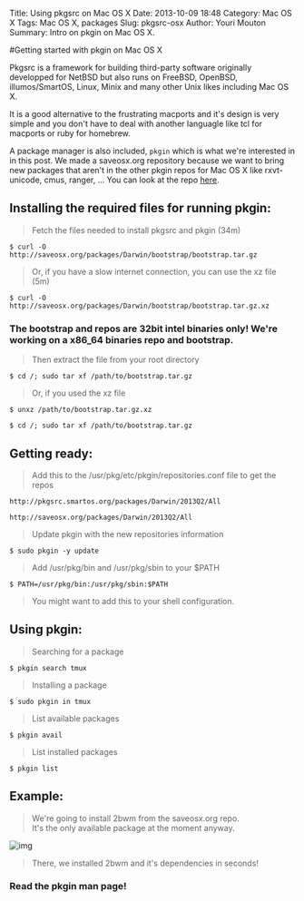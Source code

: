 Title: Using pkgsrc on Mac OS X
Date: 2013-10-09 18:48
Category: Mac OS X
Tags: Mac OS X, packages
Slug: pkgsrc-osx
Author: Youri Mouton
Summary: Intro on pkgin on Mac OS X.

#Getting started with pkgin on Mac OS X

Pkgsrc is a framework for building third-party software originally developped for NetBSD but
 also runs on FreeBSD, OpenBSD, illumos/SmartOS, Linux, Minix and many other Unix likes including Mac OS X. 

It is a good alternative to the frustrating macports and it's design is very simple and you 
don't have to deal with another languagle like tcl for macports or ruby for homebrew. 

A package manager is also included, `pkgin` which is what we're interested in in this post. 
We made a saveosx.org repository because we want to bring new packages that aren't in the 
other pkgin repos for Mac OS X like rxvt-unicode, cmus, ranger, ... 
You can look at the repo [here](http://saveosx.org/packages).

## Installing the required files for running pkgin:

> Fetch the files needed to install pkgsrc and pkgin (34m)

`$ curl -O http://saveosx.org/packages/Darwin/bootstrap/bootstrap.tar.gz`    

> Or, if you have a slow internet connection, you can use the xz file (5m)    

`$ curl -O http://saveosx.org/packages/Darwin/bootstrap/bootstrap.tar.gz.xz`     

### The bootstrap and repos are 32bit intel binaries only! We're working on a x86_64 binaries repo and bootstrap.

> Then extract the file from your root directory      

`$ cd /; sudo tar xf /path/to/bootstrap.tar.gz`     

> Or, if you used the xz file     

`$ unxz /path/to/bootstrap.tar.gz.xz`    

`$ cd /; sudo tar xf /path/to/bootstrap.tar.gz`     

## Getting ready:     

> Add this to the /usr/pkg/etc/pkgin/repositories.conf file to get the repos     

`http://pkgsrc.smartos.org/packages/Darwin/2013Q2/All`        

`http://saveosx.org/packages/Darwin/2013Q2/All`     

> Update pkgin with the new repositories information     

`$ sudo pkgin -y update`

> Add /usr/pkg/bin and /usr/pkg/sbin to your $PATH       

`$ PATH=/usr/pkg/bin:/usr/pkg/sbin:$PATH`     

> You might want to add this to your shell configuration.

## Using pkgin:

> Searching for a package       

`$ pkgin search tmux`      

> Installing a package       

`$ sudo pkgin in tmux`      

> List available packages     

`$ pkgin avail`      

> List installed packages      

`$ pkgin list`      

## Example:

> We're going to install 2bwm from the saveosx.org repo.     
> It's the only available package at the moment anyway.    

![img](http://paste.unixhub.net/index.php/Za2/)

> There, we installed 2bwm and it's dependencies in seconds!

### Read the pkgin man page!     
